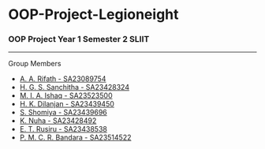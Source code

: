 # OOP-Project-Legioneight
<h3>OOP Project Year 1 Semester 2 SLIIT</h3>
<hr>
Group Members

- [A. A. Rifath - SA23089754](https://www.github.com/ashfaaqrifath)
- [H. G. S. Sanchitha - SA23428324](https://github.com/Sanduna1)
- [M. I. A. Ishaq - SA23523500](https://www.github.com/ashfaaqrifath)
- [H. K. Dilanjan - SA23439450](https://github.com/kaveeshaDilanjan)
- [S. Shomiya - SA23439696](https://github.com/Shomiyagithub)
- [K. Nuha - SA23428492](https://github.com/Nuhakuthupudeen)
- [E. T. Rusiru - SA23438538](https://github.com/RashenTharaka)
- [P. M. C. R. Bandara - SA23514522](https://github.com/ChanukaRavikantha)
